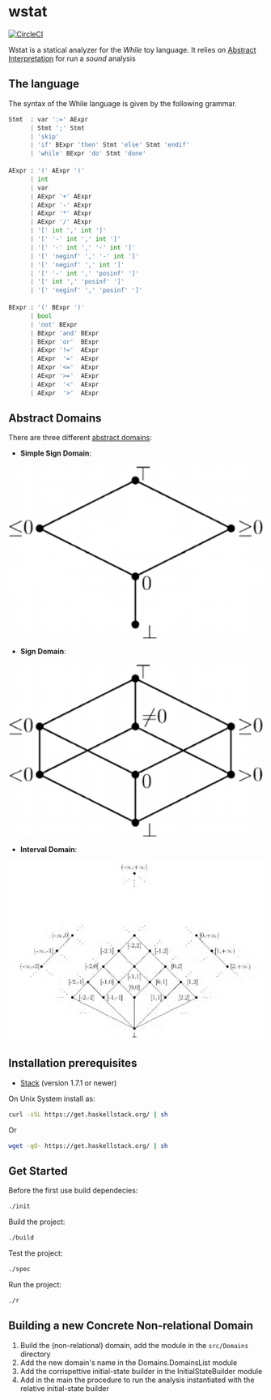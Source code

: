 # wstat

[![CircleCI](https://circleci.com/gh/parof/wstat.svg?style=svg)](https://circleci.com/gh/parof/wstat)

Wstat is a statical analyzer for the _While_ toy language. It relies on [Abstract Interpretation](https://en.wikipedia.org/wiki/Abstract_interpretation) for run a _sound_ analysis

## The language

The syntax of the While language is given by the following grammar.

```python
Stmt  : var ':=' AExpr
      | Stmt ';' Stmt
      | 'skip'
      | 'if' BExpr 'then' Stmt 'else' Stmt 'endif'
      | 'while' BExpr 'do' Stmt 'done'

AExpr : '(' AExpr ')'
      | int
      | var
      | AExpr '+' AExpr
      | AExpr '-' AExpr
      | AExpr '*' AExpr
      | AExpr '/' AExpr
      | '[' int ',' int ']'
      | '[' '-' int ',' int ']'
      | '[' '-' int ',' '-' int ']'
      | '[' 'neginf' ',' '-' int ']'
      | '[' 'neginf' ',' int ']'
      | '[' '-' int ',' 'posinf' ']'
      | '[' int ',' 'posinf' ']'
      | '[' 'neginf' ',' 'posinf' ']'

BExpr : '(' BExpr ')'
      | bool
      | 'not' BExpr
      | BExpr 'and' BExpr
      | BExpr 'or'  BExpr
      | AExpr '!='  AExpr
      | AExpr  '='  AExpr
      | AExpr '<='  AExpr
      | AExpr '>='  AExpr
      | AExpr  '<'  AExpr
      | AExpr  '>'  AExpr
```

## Abstract Domains

There are three different [abstract domains](https://en.wikipedia.org/wiki/Abstract_interpretation#Examples_of_abstract_domains):

- **Simple Sign Domain**:

![alt text](img/signDomain.png "Simple sign Domain")

- **Sign Domain**:

![alt text](img/simpleSignDomain.png "Sign domain")

- **Interval Domain**:

![alt text](img/intervalDomain.png "Interval domain")

## Installation prerequisites

- [Stack](https://docs.haskellstack.org/en/stable/README/) (version 1.7.1 or newer)

On Unix System install as:
```bash
curl -sSL https://get.haskellstack.org/ | sh
```
Or
```bash
wget -qO- https://get.haskellstack.org/ | sh
```

## Get Started

Before the first use build dependecies:
```bash
./init
```

Build the project:
```bash
./build
```

Test the project:
```bash
./spec
```

Run the project:
```bash
./r
```

## Building a new Concrete Non-relational Domain

1. Build the (non-relational) domain, add the module in the ```src/Domains``` directory
2. Add the new domain's name in the Domains.DomainsList module
3. Add the corrispettive initial-state builder in the InitialStateBuilder module
4. Add in the main the procedure to run the analysis instantiated with the relative initial-state builder